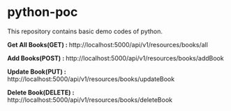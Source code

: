# python-poc
This repository contains basic demo codes of python.

<b>Get All Books(GET) : </b>
http://localhost:5000/api/v1/resources/books/all

<b>Add Books(POST) : </b>
http://localhost:5000/api/v1/resources/books/addBook

<b>Update Book(PUT) : </b>
http://localhost:5000/api/v1/resources/books/updateBook

<b>Delete Book(DELETE) : </b>
http://localhost:5000/api/v1/resources/books/deleteBook


